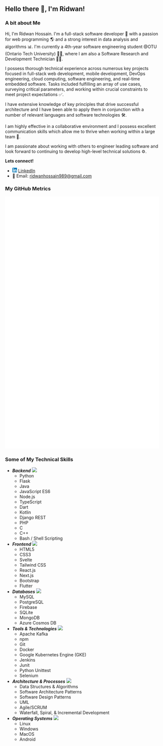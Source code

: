 ## Hello there 👋, I'm Ridwan!

<!--
**airwick989/airwick989** is a ✨ _special_ ✨ repository because its `README.md` (this file) appears on your GitHub profile.

Here are some ideas to get you started:

- 🔭 I’m currently working on ...
- 🌱 I’m currently learning ...
- 👯 I’m looking to collaborate on ...
- 🤔 I’m looking for help with ...
- 💬 Ask me about ...
- 📫 How to reach me: ...
- 😄 Pronouns: ...
- ⚡ Fun fact: ...
-->

### A bit about Me
Hi, I'm Ridwan Hossain. I'm a full-stack software developer 🚀 with a passion for web programming 🌎 and a strong interest in data analysis and algorithms 📊. 
I'm currently a 4th-year software engineering student @OTU (Ontario Tech University) 👨‍🎓, where I am also a Software Research and Development Technician 👨‍💻.

I possess thorough technical experience across numerous key projects focused in full-stack web development, mobile development, DevOps engineering, cloud computing, software engineering, and real-time embedded software. Tasks included fulfilling an array of use cases, surveying critical parameters, and working within crucial constraints to meet project expectations ✅. 

I have extensive knowledge of key principles that drive successful architecture and I have been able to apply them in conjunction with a number of relevant languages and software technologies 🛠.

I am highly effective in a collaborative environment and I possess excellent communication skills which allow me to thrive when working within a large team 🤝.

I am passionate about working with others to engineer leading software and look forward to continuing to develop high-level technical solutions ⚙️.

**Lets connect!**
- <img src="logo.png" alt="logo" width="15"/> [LinkedIn](https://www.linkedin.com/in/ridwan-hossain-a5b3121a4)
- 📧 Email: ridwanhossain989@gmail.com

### My GitHub Metrics
![Metrics](/github-metrics.svg)

### Some of My Technical Skills
- ***Backend*** <img src="https://cdn-icons-png.flaticon.com/512/2166/2166823.png" width="20">
  - Python
  - Flask
  - Java
  - JavaScript ES6
  - Node.js
  - TypeScript
  - Dart
  - Kotlin
  - Django REST
  - PHP
  - C
  - C++
  - Bash / Shell Scripting
- ***Frontend*** <img src="https://w7.pngwing.com/pngs/257/475/png-transparent-web-development-html5-video-css3-software-development-frontend-web-development-thumbnail.png" width="20">
  - HTML5
  - CSS3
  - Svelte
  - Tailwind CSS
  - React.js
  - Next.js
  - Bootstrap
  - Flutter
- ***Databases*** <img src="https://w7.pngwing.com/pngs/310/475/png-transparent-database-computer-icons-computer-software-information-database-miscellaneous-angle-information-technology.png" width="20">
  - MySQL
  - PostgreSQL
  - Firebase
  - SQLite
  - MongoDB
  - Azure Cosmos DB
- ***Tools & Technologies*** <img src="https://cdn3.iconfinder.com/data/icons/illustricon-tech/512/browser.maintenance-512.png" width="20">
  - Apache Kafka
  - npm
  - Git
  - Docker
  - Google Kubernetes Engine (GKE)
  - Jenkins
  - Junit
  - Python Unittest
  - Selenium
- ***Architecture & Processes*** <img src="https://www.seekpng.com/png/full/423-4234032_software-architecture-web-development-process-png.png" width="20">
  - Data Structures & Algorithms
  - Software Architecture Patterns
  - Software Design Patterns
  - UML
  - Agile/SCRUM
  - Waterfall, Spiral, & Incremental Development
- ***Operating Systems*** <img src="https://hackr.io/tutorials/learn-operating-systems/logo/logo-operating-systems?ver=1557984006" width="20">
  - Linux
  - Windows
  - MacOS
  - Android
